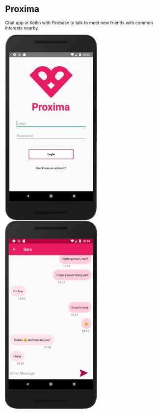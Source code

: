 # Proxima
Chat app in Kotlin with Firebase to talk to meet new friends with common interests nearby.


<img src="https://github.com/Jackleila/Proxima/blob/master/images/proxima_screen2.png" alt="Login screen" width="300"/>  <img src="https://github.com/Jackleila/Proxima/blob/master/images/proxima_screen1.png" alt="Chat screen" width="300"/>



